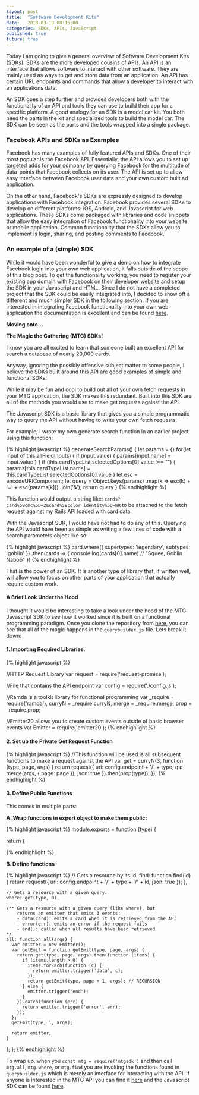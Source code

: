 ```yaml
---
layout: post
title:  "Software Development Kits"
date:   2018-03-19 08:15:00
categories: SDKs, APIs, JavaScript
published: true
future: true
---
```

Today I am going to give a general overview of Software Development Kits (SDKs). SDKs are the more developed cousins of APIs. An API is an interface that allows software to interact with other software. They are mainly used as ways to get and store data from an application. An API has certain URL endpoints and commands that allow a developer to interact with an applications data.

An SDK goes a step further and provides developers both with the functionality of an API and tools they can use to build their app for a specific platform. A good analogy for an SDK is a model car kit. You both need the parts in the kit and specialized tools to build the model car. The SDK can be seen as the parts and the tools wrapped into a single package.

### Facebook APIs and SDKs as Examples

Facebook has many examples of fully featured APIs and SDKs. One of their most popular is the Facebook API. Essentially, the API allows you to set up targeted adds for your company by querying Facebook for the multitude of data-points that Facebook collects on its user. The API is set up to allow easy interface between Facebook user data and your own custom built ad application.

On the other hand, Facebook's SDKs are expressly designed to develop applications with Facebook integration. Facebook provides several SDKs to develop on different platforms: iOS, Android, and Javascript for web applications. These SDKs come packaged with libraries and code snippets that allow the easy integration of Facebook functionality into your website or mobile application. Common functionality that the SDKs allow you to implement is login, sharing, and posting comments to Facebook.


### An example of a (simple) SDK

While it would have been wonderful to give a demo on how to integrate Facebook login into your own web application, it falls outside of the scope of this blog post. To get the functionality working, you need to register your existing app domain with Facebook on their developer website and setup the SDK in your Javascript and HTML. Since I do not have a completed project that the SDK could be easily integrated into, I decided to show off a different and much simpler SDK in the following section. If you are interested in integrating Facebook functionality into your own web application the documentation is excellent and can be found [here](https://developers.facebook.com/docs/javascript).

**Moving onto...**

**The Magic the Gathering (MTG) SDKs!**

I know you are all excited to learn that someone built an excellent API for search a database of nearly 20,000 cards.

Anyway, ignoring the possibly offensive subject matter to some people, I believe the SDKs built around this API are good examples of simple and functional SDKs.

While it may be fun and cool to build out all of your own fetch requests in your MTG application, the SDK makes this redundant. Built into this SDK are all of the methods you would use to make get requests against the API.

The Javascript SDK is a basic library that gives you a simple programmatic way to query the API without having to write your own fetch requests.

For example, I wrote my own generate search function in an earlier project using this function:

{% highlight javascript %}
generateSearchParams() {
  let params = {}
  for(let input of this.allFieldInputs) {
    if (input.value) {
      params[input.name] = input.value
    }
  }
  if (this.cardTypeList.selectedOptions[0].value !== "") {
    params[this.cardTypeList.name] = this.cardTypeList.selectedOptions[0].value
  }
  let esc = encodeURIComponent;
  let query = Object.keys(params)
      .map(k => esc(k) + '=' + esc(params[k]))
      .join('&');
  return query
}
{% endhighlight %}

This function would output a string like: ```cards?card%5Bcmc%5D=2&card%5Bcolor_identity%5D=WR``` to be attached to the fetch request against my Rails API loaded with card data.

With the Javascript SDK, I would have not had to do any of this. Querying the API would have been as simple as writing a few lines of code with a search parameters object like so:

{% highlight javascript %}
card.where({ supertypes: 'legendary', subtypes: 'goblin' })
.then(cards => {
    console.log(cards[0].name) // "Squee, Goblin Nabob"
})
{% endhighlight %}

That is the power of an SDK. It is another type of library that, if written well, will allow you to focus on other parts of your application that actually require custom work.

#### A Brief Look Under the Hood ####

I thought it would be interesting to take a look under the hood of the MTG Javascript SDK to see how it worked since it is built on a functional programming paradigm. Once you clone the repository from [here](https://github.com/MagicTheGathering/mtg-sdk-javascript), you can see that all of the magic happens in the ```querybuilder.js``` file. Lets break it down:

#### 1. Importing Required Libraries: ####
{% highlight javascript %}

//HTTP Request Library
var request = require('request-promise');

//File that contains the API endpoint
var config = require('./config.js');

//Ramda is a toolkit library for functional programming
var _require = require('ramda'),
    curryN = _require.curryN,
    merge = _require.merge,
    prop = _require.prop;

//Emitter20 allows you to create custom events outside of basic browser events
var Emitter = require('emitter20');
{% endhighlight %}

#### 2. Set up the Private Get Request Function ####

{% highlight javascript %}
//This function will be used is all subsequent functions to make a request against the API
var get = curryN(3, function (type, page, args) {
  return request({
    uri: config.endpoint + '/' + type,
    qs: merge(args, {
      page: page
    }),
    json: true
  }).then(prop(type));
});
{% endhighlight %}

#### 3. Define Public Functions ####

This comes in multiple parts:

**A. Wrap functions in export object to make them public:**

{% highlight javascript %}
module.exports = function (type) {

  return {

{% endhighlight %}

**B. Define functions**

{% highlight javascript %}
    // Gets a resource by its id.
    find: function find(id) {
      return request({
        uri: config.endpoint + '/' + type + '/' + id,
        json: true
      });
    },

    // Gets a resource with a given query.
    where: get(type, 0),

    /** Gets a resource with a given query (like where), but
        returns an emitter that emits 3 events:
        - data(card): emits a card when it is retrieved from the API
        - error(err): emits an error if the request fails
        - end(): called when all results have been retrieved
    */
    all: function all(args) {
      var emitter = new Emitter();
      var getEmit = function getEmit(type, page, args) {
        return get(type, page, args).then(function (items) {
          if (items.length > 0) {
            items.forEach(function (c) {
              return emitter.trigger('data', c);
            });
            return getEmit(type, page + 1, args); // RECURSION
          } else {
            emitter.trigger('end');
          }
        }).catch(function (err) {
          return emitter.trigger('error', err);
        });
      };
      getEmit(type, 1, args);

      return emitter;
    }

  };
};
{% endhighlight %}

To wrap up, when you ```const mtg = require('mtgsdk')``` and then call ```mtg.all```, ```mtg.where```, or ```mtg.find``` you are invoking the functions found in ```querybuilder.js``` which is merely an interface for interacting with the API. If anyone is interested in the MTG API you can find it [here](https://magicthegathering.io/) and the Javascript SDK can be found [here](https://github.com/MagicTheGathering/mtg-sdk-javascript).
